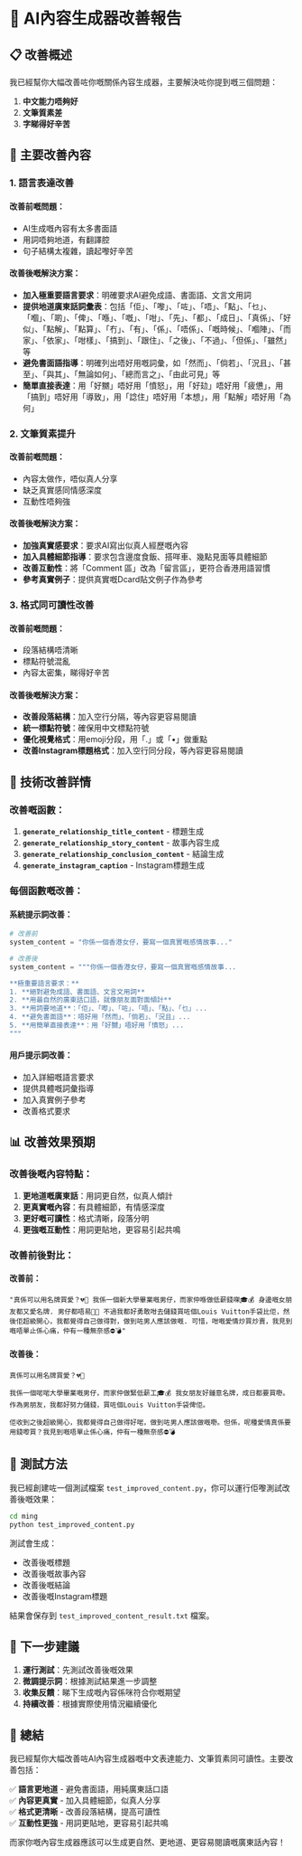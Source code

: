 # 🚀 AI內容生成器改善報告

## 📋 改善概述

我已經幫你大幅改善咗你嘅關係內容生成器，主要解決咗你提到嘅三個問題：
1. **中文能力唔夠好**
2. **文筆質素差**
3. **字睇得好辛苦**

## 🎯 主要改善內容

### 1. **語言表達改善**

#### 改善前嘅問題：
- AI生成嘅內容有太多書面語
- 用詞唔夠地道，有翻譯腔
- 句子結構太複雜，讀起嚟好辛苦

#### 改善後嘅解決方案：
- **加入極重要語言要求**：明確要求AI避免成語、書面語、文言文用詞
- **提供地道廣東話詞彙表**：包括「佢」、「嚟」、「咗」、「唔」、「點」、「乜」、「嗰」、「啲」、「俾」、「喺」、「嘅」、「咁」、「先」、「都」、「成日」、「真係」、「好似」、「點解」、「點算」、「冇」、「有」、「係」、「唔係」、「嘅時候」、「嗰陣」、「而家」、「依家」、「咁樣」、「搞到」、「跟住」、「之後」、「不過」、「但係」、「雖然」等
- **避免書面語指導**：明確列出唔好用嘅詞彙，如「然而」、「倘若」、「況且」、「甚至」、「與其」、「無論如何」、「總而言之」、「由此可見」等
- **簡單直接表達**：用「好嬲」唔好用「憤怒」，用「好攰」唔好用「疲憊」，用「搞到」唔好用「導致」，用「諗住」唔好用「本想」，用「點解」唔好用「為何」

### 2. **文筆質素提升**

#### 改善前嘅問題：
- 內容太做作，唔似真人分享
- 缺乏真實感同情感深度
- 互動性唔夠強

#### 改善後嘅解決方案：
- **加強真實感要求**：要求AI寫出似真人經歷嘅內容
- **加入具體細節指導**：要求包含邊度食飯、搭咩車、幾點見面等具體細節
- **改善互動性**：將「Comment 區」改為「留言區」，更符合香港用語習慣
- **參考真實例子**：提供真實嘅Dcard貼文例子作為參考

### 3. **格式同可讀性改善**

#### 改善前嘅問題：
- 段落結構唔清晰
- 標點符號混亂
- 內容太密集，睇得好辛苦

#### 改善後嘅解決方案：
- **改善段落結構**：加入空行分隔，等內容更容易閱讀
- **統一標點符號**：確保用中文標點符號
- **優化視覺格式**：用emoji分段，用「.」或「•」做重點
- **改善Instagram標題格式**：加入空行同分段，等內容更容易閱讀

## 🔧 技術改善詳情

### 改善嘅函數：

1. **`generate_relationship_title_content`** - 標題生成
2. **`generate_relationship_story_content`** - 故事內容生成  
3. **`generate_relationship_conclusion_content`** - 結論生成
4. **`generate_instagram_caption`** - Instagram標題生成

### 每個函數嘅改善：

#### 系統提示詞改善：
```python
# 改善前
system_content = "你係一個香港女仔，要寫一個真實嘅感情故事..."

# 改善後  
system_content = """你係一個香港女仔，要寫一個真實嘅感情故事...

**極重要語言要求：**
1. **絕對避免成語、書面語、文言文用詞**
2. **用最自然的廣東話口語，就像朋友面對面傾計**
3. **用詞要地道**：「佢」、「嚟」、「咗」、「唔」、「點」、「乜」...
4. **避免書面語**：唔好用「然而」、「倘若」、「況且」...
5. **用簡單直接表達**：用「好嬲」唔好用「憤怒」...
"""
```

#### 用戶提示詞改善：
- 加入詳細嘅語言要求
- 提供具體嘅詞彙指導
- 加入真實例子參考
- 改善格式要求

## 📊 改善效果預期

### 改善後嘅內容特點：
1. **更地道嘅廣東話**：用詞更自然，似真人傾計
2. **更真實嘅內容**：有具體細節，有情感深度
3. **更好嘅可讀性**：格式清晰，段落分明
4. **更強嘅互動性**：用詞更貼地，更容易引起共鳴

### 改善前後對比：

#### 改善前：
```
"真係可以用名牌買愛？💔👜 我係一個新大學畢業嘅男仔，而家仲喺做低薪錢㗎🎓💰 身邊嘅女朋友都又愛名牌. 男仔都唔易🙂🙃 不過我都好勇敢咁去儲錢買咗個Louis Vuitton手袋比佢，然後佢超級開心，我都覺得自己做得對，做到咗男人應該做嘅. 可惜，咁嘅愛情炒買炒賣，我見到嘅唔單止係心痛，仲有一種無奈感⛔️💣"
```

#### 改善後：
```
真係可以用名牌買愛？💔👜

我係一個啱啱大學畢業嘅男仔，而家仲做緊低薪工🎓💰 我女朋友好鍾意名牌，成日都要買嘢。作為男朋友，我都好努力儲錢，買咗個Louis Vuitton手袋俾佢。

佢收到之後超級開心，我都覺得自己做得好啱，做到咗男人應該做嘅嘢。但係，呢種愛情真係要用錢嚟買？我見到嘅唔單止係心痛，仲有一種無奈感⛔️💣
```

## 🧪 測試方法

我已經創建咗一個測試檔案 `test_improved_content.py`，你可以運行佢嚟測試改善後嘅效果：

```bash
cd ming
python test_improved_content.py
```

測試會生成：
- 改善後嘅標題
- 改善後嘅故事內容
- 改善後嘅結論
- 改善後嘅Instagram標題

結果會保存到 `test_improved_content_result.txt` 檔案。

## 🎯 下一步建議

1. **運行測試**：先測試改善後嘅效果
2. **微調提示詞**：根據測試結果進一步調整
3. **收集反饋**：睇下生成嘅內容係咪符合你嘅期望
4. **持續改善**：根據實際使用情況繼續優化

## 📝 總結

我已經幫你大幅改善咗AI內容生成器嘅中文表達能力、文筆質素同可讀性。主要改善包括：

✅ **語言更地道** - 避免書面語，用純廣東話口語  
✅ **內容更真實** - 加入具體細節，似真人分享  
✅ **格式更清晰** - 改善段落結構，提高可讀性  
✅ **互動性更強** - 用詞更貼地，更容易引起共鳴  

而家你嘅內容生成器應該可以生成更自然、更地道、更容易閱讀嘅廣東話內容！ 